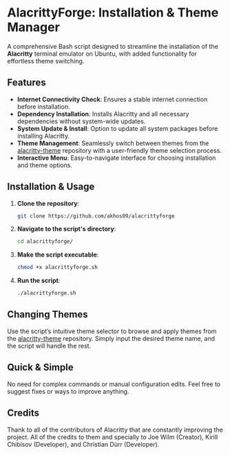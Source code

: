 # AlacrittyForge: Installation & Theme Manager

A comprehensive Bash script designed to streamline the installation of the **Alacritty** terminal emulator on Ubuntu, with added functionality for effortless theme switching.

##  Features

- **Internet Connectivity Check**: Ensures a stable internet connection before installation.
- **Dependency Installation**: Installs Alacritty and all necessary dependencies without system-wide updates.
- **System Update & Install**: Option to update all system packages before installing Alacritty.
- **Theme Management**: Seamlessly switch between themes from the [alacritty-theme](https://github.com/alacritty/alacritty-theme) repository with a user-friendly theme selection process.
- **Interactive Menu**: Easy-to-navigate interface for choosing installation and theme options.

##  Installation & Usage

1. **Clone the repository**:

   ```bash
   git clone https://github.com/akhos09/alacrittyforge
   ```

2. **Navigate to the script's directory**:

   ```bash
   cd alacrittyforge/
   ```

3. **Make the script executable**:

   ```bash
   chmod +x alacrittyforge.sh
   ```

4. **Run the script**:

   ```bash
   ./alacrittyforge.sh
   ```

##  Changing Themes

Use the script’s intuitive theme selector to browse and apply themes from the [alacritty-theme](https://github.com/alacritty/alacritty-theme) repository. Simply input the desired theme name, and the script will handle the rest.

##  Quick & Simple

No need for complex commands or manual configuration edits. Feel free to suggest fixes or ways to improve anything.

## Credits

Thank to all of the contributors of Alacritty that are constantly improving the project. All of the credits to them and specially to Joe Wilm (Creator), Kirill Chibisov (Developer), and Christian Dürr (Developer).

